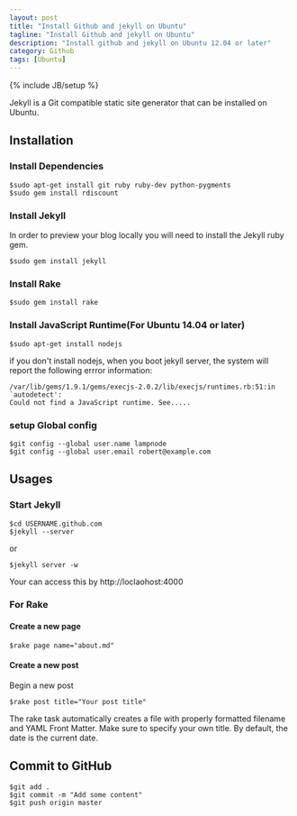 ```yaml
---
layout: post
title: "Install Github and jekyll on Ubuntu"
tagline: "Install Github and jekyll on Ubuntu"
description: "Install github and jekyll on Ubuntu 12.04 or later"
category: Github
tags: [Ubuntu]
---
```

{% include JB/setup %}

Jekyll is a Git compatible static site generator that can be installed on Ubuntu.

## Installation

### Install Dependencies

	$sudo apt-get install git ruby ruby-dev python-pygments
	$sudo gem install rdiscount

### Install Jekyll
In order to preview your blog locally you will  need to install the Jekyll ruby gem.

	$sudo gem install jekyll

### Install Rake

	$sudo gem install rake

### Install JavaScript Runtime(For Ubuntu 14.04 or later)

	$sudo apt-get install nodejs	

if you don't install nodejs, when you boot jekyll server, the system will report the following errror information:

	/var/lib/gems/1.9.1/gems/execjs-2.0.2/lib/execjs/runtimes.rb:51:in `autodetect': 
	Could not find a JavaScript runtime. See.....

### setup Global config

	$git config --global user.name lampnode
  	$git config --global user.email robert@example.com	

## Usages

### Start Jekyll

	$cd USERNAME.github.com
	$jekyll --server

or

	$jekyll server -w

Your can access this by http://loclaohost:4000

### For Rake

#### Create a new page
	$rake page name="about.md"


#### Create a new post 

Begin a new post
	
	$rake post title="Your post title"

The rake task automatically creates a file with properly formatted filename and YAML Front Matter. Make sure to specify your own title. By default, the date is the current date.

	
## Commit to GitHub
	$git add .
	$git commit -m "Add some content"
	$git push origin master
	
